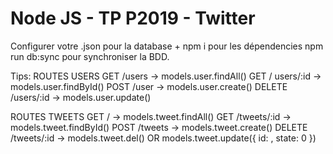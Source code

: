 # Node JS - TP P2019 - Twitter

Configurer votre .json pour la database + npm i pour les dépendencies
npm run db:sync pour synchroniser la BDD.

Tips:
ROUTES USERS
GET /users -> models.user.findAll()
GET / users/:id -> models.user.findById()
POST /user -> models.user.create()
DELETE /users/:id -> models.user.update() 

ROUTES TWEETS
GET / -> models.tweet.findAll()
GET /tweets/:id -> models.tweet.findById()
POST /tweets -> models.tweet.create()
DELETE /tweets/:id -> models.tweet.del() OR models.tweet.update({ id: , state: 0 })
